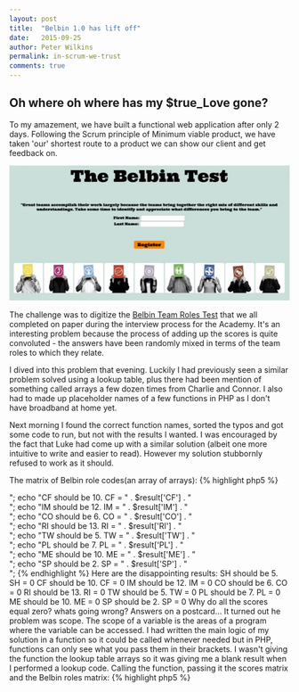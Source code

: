 ```yaml
---
layout: post
title:  "Belbin 1.0 has lift off"
date:   2015-09-25
author: Peter Wilkins
permalink: in-scrum-we-trust
comments: true
---
```


## Oh where oh where has my $true_Love gone?

To my amazement, we have built a functional web application after only 2 days. Following the Scrum principle of Minimum viable product, we have taken 'our' shortest route to a product we can show our client and get feedback on.

![Our Belbin app's home page](../belbin.jpg)

The challenge was to digitize the [Belbin Team Roles Test](http://belbin.com) that we all completed on paper during the interview process for the Academy. It's an interesting problem because the process of adding up the scores is quite convoluted - the answers have been randomly mixed in terms of the team roles to which they relate.

I dived into this problem that evening. Luckily I had previously seen a similar problem solved using a lookup table, plus there had been mention of something called arrays a few dozen times from Charlie and Connor. I also had to made up placeholder names of a few functions in PHP as I don't have broadband at home yet.



Next morning I found the correct function names, sorted the typos and got some code to run, but not with the results I wanted. I was encouraged by the fact that Luke had come up with a similar solution (albeit one more intuitive to write and easier to read). However my solution stubbornly refused to work as it should.

The matrix of Belbin role codes(an array of arrays):
{% highlight php5 %}
<?php
//  lookup table for belbin scores

 $BELBIN_CODES = array(
        array("RI", "TW", "PL", "CO", "CF", "SP", "SH", "IM", "ME"),
        array("IM", "CO", "SP", "RI", "ME", "SH", "TW", "PL", "CF"),
        array("CO", "CF", "SH", "PL", "TW", "RI", "CF", "ME", "IM"),
        array("TW", "SP", "SH", "ME", "IM", "PL", "CF", "RI", "CO"),
        array("ME", "IM", "TW", "SH", "RI", "CO", "CF", "PL", "SP"),
        array("SP", "PL", "TW", "CO", "CF", "ME", "IM", "SH", "RI"),
        array("SH", "ME", "CF", "RI", "IM", "PL", "CO", "SP", "TW"));

{% endhighlight %}



{% highlight php5 %}
<?php
// matrix of test scores
$test_scores = array(
 array(0,0,0,3,5,0,0,2,0),
 array(0,0,0,3,5,0,0,2,0),
 array(0,0,0,3,5,0,0,2,0),
 array(0,0,0,3,5,0,0,2,0),
 array(0,0,0,3,5,0,0,2,0),
 array(0,0,0,3,5,0,0,2,0),
 array(0,0,0,3,5,0,0,2,0));
{% endhighlight %}

Next I call my function and echo the results and what they should be but I don't get the results I expect....
{% highlight php5 %}
<?php
$result = add_up_scores($test_scores);

echo "SH should be  5. SH = " . $result['SH'] . "<br />";
echo "CF should be 10. CF = " . $result['CF'] . "<br />";
echo "IM should be 12. IM = " . $result['IM'] . "<br />";
echo "CO should be  6. CO = " . $result['CO'] . "<br />";
echo "RI should be 13. RI = " . $result['RI'] . "<br />";
echo "TW should be  5. TW = " . $result['TW'] . "<br />";
echo "PL should be  7. PL = " . $result['PL'] . "<br />";
echo "ME should be 10. ME = " . $result['ME'] . "<br />";
echo "SP should be  2. SP = " . $result['SP'] . "<br />";
{% endhighlight %}
Here are the disappointing results:

	SH should be 5. SH = 0
	CF should be 10. CF = 0
	IM should be 12. IM = 0
	CO should be 6. CO = 0
	RI should be 13. RI = 0
	TW should be 5. TW = 0
	PL should be 7. PL = 0
	ME should be 10. ME = 0
	SP should be 2. SP = 0

Why do all the scores equal zero? whats going wrong? Answers on a postcard...





It turned out he problem was scope. The scope of a variable is the areas of a program where the variable can be accessed. I had written the main logic of my solution in a function so it could be called whenever needed but in PHP, functions can only see what you pass them in their brackets. I wasn't giving the function the lookup table arrays so it was giving me a blank result when I performed a lookup code.

Calling the function, passing it the scores matrix and the Belbin roles matrix:
{% highlight php5 %}
<?php
$result = add_up_scores($test_scores, $BELBIN_CODES);
{% endhighlight %}

...and we get the correct results, woohoo!

	SH should be 5. SH = 5
	CF should be 10. CF = 10
	IM should be 12. IM = 12
	CO should be 6. CO = 6
	RI should be 13. RI = 13
	TW should be 5. TW = 5
	PL should be 7. PL = 7
	ME should be 10. ME = 10
	SP should be 2. SP = 2


A strongly typed language like Java would have saved me from my own ignorance, but PHP was happy to let me hang by my own petard. An important lesson learned, one that will not be forgotten quickly. I learned an incredible amount in the two days, mostly about how much there is to learn and how much fun that is going to be.

I really enjoyed this project, it was impossible not to work on it every spare hour I had and I am brimming with ideas for Belbin 3.0 (2.0 was already canned due to it being fundamentally flawed). However, I should keep in mind that it's not about what I want. I'll have to see what the clients (in this case Mayden) want and plan the next version, if there is one, around that feedback.

Some of my ideas include
* put all the instructions, questions and results in an accordian then post all the scores to results.php. No database is required, which is good because are freeMysql account was deleted. We can offer to email the results to the user.
* write the whole thing in javascript so now there is no need for a server. Export the results as a pdf.
Interesting thought experiments but PHP, Javascript, Mysql and CSS have enabled us to produce something pretty good, very quickly.

Another scrum principle is self managing teams. At times I felt quite insecure that nothing would get done if there wasn't someone 'experienced' managing things. Ok, Luke was keeping us on track so we didn't waste our time completely but I think he gave us enough freedom to say that this application is our own work. It was amazing how everyone in the team dived into what they thought they could do that would be useful and the results speak for themselves.

I think Scrum's greatest challenge is accepting that uncertainty. The process was great to see in action, how the chaos (and it was chaotic at times) would build and then suddenly, magically, dispirit parts would join up and we would have a result. The energy in the group was exceptional, although on the last afternoon I did go bibbledy. In Scrum we trust, Amen.
